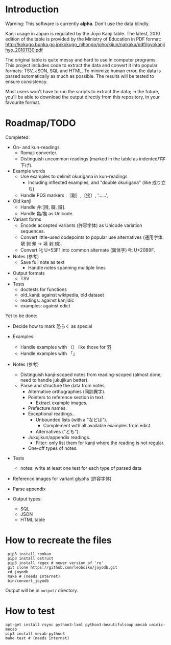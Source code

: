 Introduction
============

Warning: This software is currently **alpha**.  Don't use the data blindly.

Kanji usage in Japan is regulated by the Jōyō Kanji table.  The latest, 2010
edition of the table is provided by the Ministry of Education in PDF format:
http://kokugo.bunka.go.jp/kokugo_nihongo/joho/kijun/naikaku/pdf/joyokanjihyo_20101130.pdf

The original table is quite messy and hard to use in computer programs.  This
project includes code to extract the data and convert it into popular formats:
TSV, JSON, SQL and HTML.  To minimize human error, the data is parsed
automatically as much as possible.  The results will be tested to ensure
consistency.

Most users won't have to run the scripts to extract the data; in the future,
you'll be able to download the output directly from this repository, in your
favourite format.


Roadmap/TODO
============
Completed:

 - On- and kun-readings
   - Romaji converter.
   - Distinguish uncommon readings (marked in the table as indented/1字下げ).
 - Example words
   - Use examples to delimit okurigana in kun-readings
     - Including inflected examples, and "double okurigana" (like 成り立ち)
   - Handle POS markers :〔副〕,〔接〕, '……',
 - Old kanji
   - Handle 弁:[辨, 瓣, 辯].
   - Handle 亀/龜 as Unicode.
 - Variant forms
   - Encode accepted variants (許容字体) as Unicode variation sequences.
   - Convert little-used codepoints to popular use alternatives (通用字体:
     塡 剝 頰 → 填 剥 頬).
   - Convert 叱 U+53F1 into common alternate (異体字) 𠮟 U+20B9F.
 - Notes (参考)
   - Save full note as text
     - Handle notes spanning multiple lines
 - Output formats
   - TSV
 - Tests
   - doctests for functions
   - old_kanji: against wikipedia, old dataset
   - readings: against kanjidic
   - examples: against edict

Yet to be done:
 - Decide how to mark 恐らく as special

 - Examples:
   - Handle examples with （） like those for 羽
   - Handle examples with 「」

 - Notes (参考)
   - Distinguish kanji-scoped notes from reading-scoped (almost done; need to
     handle jukujikun better).
   - Parse and structure the data from notes
     - Alternative orthographies (同訓異字).
     - Pointers to reference section in text.
       - Extract example images.
     - Prefecture names.
     - Exceptional readings..
       - Unbounded lists (with a "などは").
         - Complement with all available examples from edict.
       - Alternatives ("とも").
     - Jukujikun/appendix readings.
       - Filter: only list them for kanji where the reading is not regular.
     - One-off types of notes.

 - Tests
   - notes: write at least one test for each type of parsed data

 - Reference images for variant glyphs (許容字体)

 - Parse appendix

 - Output types:
   - SQL
   - JSON
   - HTML table

How to recreate the files
=========================

     pip3 install romkan
     pip3 install ostruct
     pip3 install regex # newer version of 're'
     git clone https://github.com/leoboiko/joyodb.git
     cd joyodb
     make # (needs Internet)
     bin/convert_joyodb

Output will be in `output/` directory.

How to test
===========

    apt-get install rsync python3-lxml python3-beautifulsoup mecab unidic-mecab
    pip3 install mecab-python3
    make test # (needs Internet)
